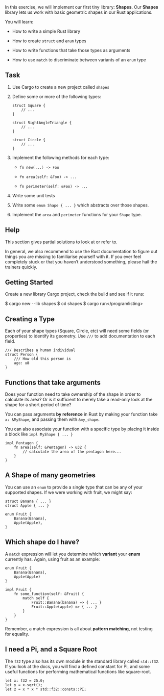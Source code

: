 In this exercise, we will implement our first tiny library: **Shapes**.
Our **Shapes** library lets us work with basic geometric shapes in our
Rust applications.

You will learn:

-   How to write a simple Rust library

-   How to create `struct` and `enum` types

-   How to write functions that take those types as arguments

-   How to use `match` to discriminate between variants of an `enum`
    type

Task
----

1.  Use Cargo to create a new project called `shapes`

2.  Define some or more of the following types:

        struct Square {
            // ...
        }

        struct RightAngleTriangle {
            // ...
        }

        struct Circle {
            // ...
        }

3.  Implement the following methods for each type:

    -   `fn new(...) -> Foo`

    -   `fn area(self: &Foo) -> ...`

    -   `fn perimeter(self: &Foo) -> ...`

4.  Write some unit tests

5.  Write some `enum Shape { ... }` which abstracts over those shapes.

6.  Implement the `area` and `perimeter` functions for your `Shape`
    type.

Help
----

This section gives partial solutions to look at or refer to.

In general, we also recommend to use the Rust documentation to figure
out things you are missing to familiarise yourself with it. If you ever
feel completely stuck or that you haven’t understood something, please
hail the trainers quickly.

Getting Started
---------------

Create a new library Cargo project, check the build and see if it runs:

$ cargo new --lib shapes $ cd shapes $ cargo run&lt;/programlisting&gt;

Creating a Type
---------------

Each of your shape types (Square, Circle, etc) will need some fields (or
properties) to identify its geometry. Use `///` to add documentation to
each field.

    /// Describes a human individual
    struct Person {
        /// How old this person is
        age: u8
    }

Functions that take arguments
-----------------------------

Does your function need to take ownership of the shape in order to
calculate its area? Or is it sufficient to merely take a read-only look
at the shape for a short period of time?

You can pass arguments **by reference** in Rust by making your function
take `x: &MyShape`, and passing them with `&my_shape`.

You can also associate your function with a specific type by placing it
inside a block like `impl MyShape { ... }`

    impl Pentagon {
        fn area(self: &Pentagon) -> u32 {
            // calculate the area of the pentagon here...
        }
    }

A Shape of many geometries
--------------------------

You can use an `enum` to provide a single type that can be any of your
supported shapes. If we were working with fruit, we might say:

    struct Banana { ... }
    struct Apple { ... }

    enum Fruit {
        Banana(Banana),
        Apple(Apple),
    }

Which shape do I have?
----------------------

A `match` expression will let you determine which **variant** your
**enum** currently has. Again, using fruit as an example:

    enum Fruit {
        Banana(Banana),
        Apple(Apple)
    }

    impl Fruit {
        fn some_function(self: &Fruit) {
            match self {
                Fruit::Banana(banana) => { ... }
                Fruit::Apple(apple) => { ... }
            }
        }
    }

Remember, a match expression is all about **pattern matching**, not
testing for equality.

I need a Pi, and a Square Root
------------------------------

The `f32` type also has its own module in the standard library called
`std::f32`. If you look at the docs, you will find a defined constant
for Pi, and some useful functions for performing mathematical functions
like square-root.

    let x: f32 = 25.0;
    let y = x.sqrt();
    let z = x * x * std::f32::consts::PI;
